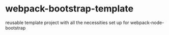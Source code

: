 # webpack-bootstrap-template
reusable template project with all the necessities set up for webpack-node-bootstrap
